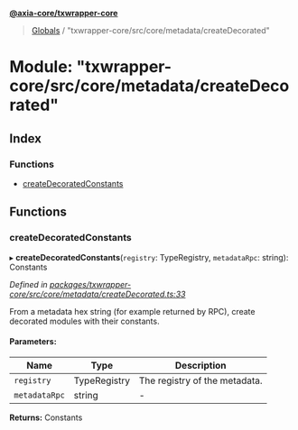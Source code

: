 **[@axia-core/txwrapper-core](../README.md)**

> [Globals](../globals.md) / "txwrapper-core/src/core/metadata/createDecorated"

# Module: "txwrapper-core/src/core/metadata/createDecorated"

## Index

### Functions

* [createDecoratedConstants](_txwrapper_core_src_core_metadata_createdecorated_.md#createdecoratedconstants)

## Functions

### createDecoratedConstants

▸ **createDecoratedConstants**(`registry`: TypeRegistry, `metadataRpc`: string): Constants

*Defined in [packages/txwrapper-core/src/core/metadata/createDecorated.ts:33](https://github.com/axia-core/txwrapper-core/blob/731a943/packages/txwrapper-core/src/core/metadata/createDecorated.ts#L33)*

From a metadata hex string (for example returned by RPC), create decorated
modules with their constants.

#### Parameters:

Name | Type | Description |
------ | ------ | ------ |
`registry` | TypeRegistry | The registry of the metadata. |
`metadataRpc` | string | - |

**Returns:** Constants
